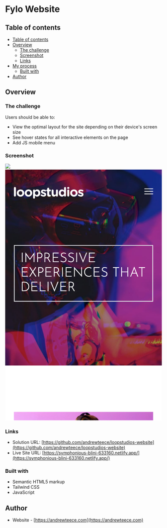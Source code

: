 # Fylo Website


## Table of contents

- [Table of contents](#table-of-contents)
- [Overview](#overview)
  - [The challenge](#the-challenge)
  - [Screenshot](#screenshot)
  - [Links](#links)
- [My process](#my-process)
  - [Built with](#built-with)
- [Author](#author)



## Overview

### The challenge

Users should be able to:

- View the optimal layout for the site depending on their device's screen size
- See hover states for all interactive elements on the page
- Add JS mobile menu

### Screenshot

![](./images/desktop.png)
![](./images/mobile.png)

### Links

- Solution URL: [https://github.com/andrewteece/loopstudios-website](https://github.com/andrewteece/loopstudios-website)
- Live Site URL: [https://symphonious-blini-633160.netlify.app/](https://symphonious-blini-633160.netlify.app/)

### Built with

- Semantic HTML5 markup
- Tailwind CSS
- JavaScript

## Author

- Website - [https://andrewteece.com](https://andrewteece.com)

